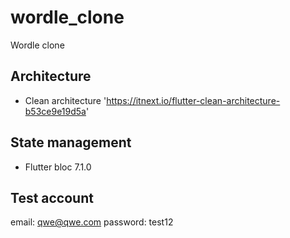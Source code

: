 # wordle_clone

Wordle clone

## Architecture

- Clean architecture 'https://itnext.io/flutter-clean-architecture-b53ce9e19d5a'

## State management

- Flutter bloc 7.1.0

## Test account 

email: qwe@qwe.com
password: test12

